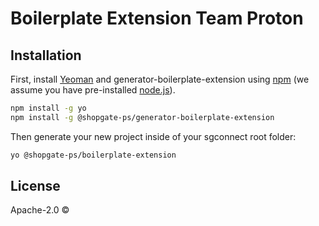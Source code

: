 # Boilerplate Extension Team Proton

## Installation

First, install [Yeoman](http://yeoman.io) and generator-boilerplate-extension using [npm](https://www.npmjs.com/) (we assume you have pre-installed [node.js](https://nodejs.org/)).

```bash
npm install -g yo
npm install -g @shopgate-ps/generator-boilerplate-extension
```

Then generate your new project inside of your sgconnect root folder:

```bash
yo @shopgate-ps/boilerplate-extension
```
## License

Apache-2.0 ©
